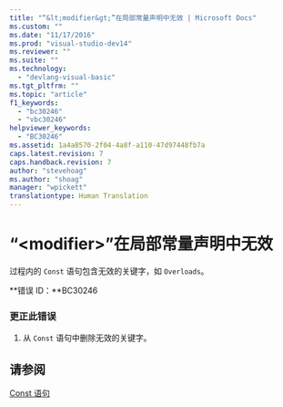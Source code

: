 ```yaml
---
title: "“&lt;modifier&gt;”在局部常量声明中无效 | Microsoft Docs"
ms.custom: ""
ms.date: "11/17/2016"
ms.prod: "visual-studio-dev14"
ms.reviewer: ""
ms.suite: ""
ms.technology: 
  - "devlang-visual-basic"
ms.tgt_pltfrm: ""
ms.topic: "article"
f1_keywords: 
  - "bc30246"
  - "vbc30246"
helpviewer_keywords: 
  - "BC30246"
ms.assetid: 1a4a8570-2f04-4a8f-a110-47d97448fb7a
caps.latest.revision: 7
caps.handback.revision: 7
author: "stevehoag"
ms.author: "shoag"
manager: "wpickett"
translationtype: Human Translation
---
```

# “&lt;modifier&gt;”在局部常量声明中无效
过程内的 `Const` 语句包含无效的关键字，如 `Overloads`。  
  
 **错误 ID：**BC30246  
  
### 更正此错误  
  
1.  从 `Const` 语句中删除无效的关键字。  
  
## 请参阅  
 [Const 语句](../../visual-basic/language-reference/statements/const-statement.md)